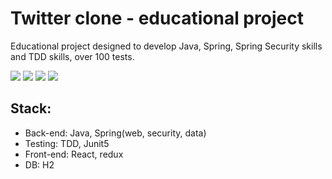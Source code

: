 # Twitter clone - educational project

Educational project designed to develop Java, Spring, Spring Security skills and TDD skills, over 100 tests.

![](https://i.ibb.co/QPsfS5N/screely-1665317197890.png)
![](https://i.ibb.co/0GX4p6j/screely-1665316925305.png)
![](https://i.ibb.co/7Ky9rZ1/screely-1665316844110.png)
![](https://i.ibb.co/XtcvCTG/screely-1665316923308.png)


## Stack:
- Back-end: Java, Spring(web, security, data)
- Testing: TDD, Junit5
- Front-end: React, redux
- DB: H2
